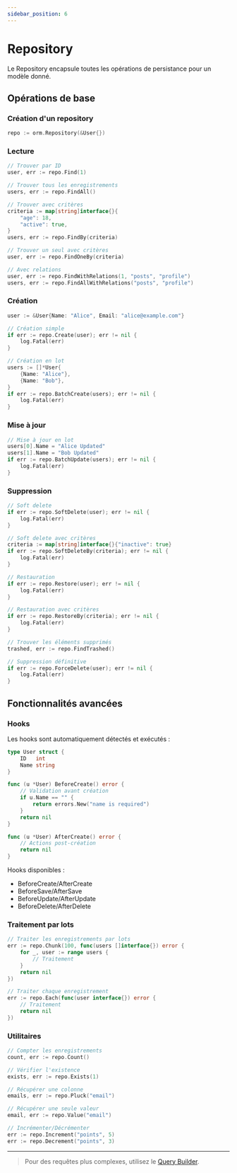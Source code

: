 ```yaml
---
sidebar_position: 6
---
```


# Repository

Le Repository encapsule toutes les opérations de persistance pour un modèle donné.

## Opérations de base

### Création d'un repository

```go
repo := orm.Repository(&User{})
```

### Lecture

```go
// Trouver par ID
user, err := repo.Find(1)

// Trouver tous les enregistrements
users, err := repo.FindAll()

// Trouver avec critères
criteria := map[string]interface{}{
    "age": 18,
    "active": true,
}
users, err := repo.FindBy(criteria)

// Trouver un seul avec critères
user, err := repo.FindOneBy(criteria)

// Avec relations
user, err := repo.FindWithRelations(1, "posts", "profile")
users, err := repo.FindAllWithRelations("posts", "profile")
```

### Création

```go
user := &User{Name: "Alice", Email: "alice@example.com"}

// Création simple
if err := repo.Create(user); err != nil {
    log.Fatal(err)
}

// Création en lot
users := []*User{
    {Name: "Alice"},
    {Name: "Bob"},
}
if err := repo.BatchCreate(users); err != nil {
    log.Fatal(err)
}
```

### Mise à jour

```go
// Mise à jour en lot
users[0].Name = "Alice Updated"
users[1].Name = "Bob Updated"
if err := repo.BatchUpdate(users); err != nil {
    log.Fatal(err)
}
```

### Suppression

```go
// Soft delete
if err := repo.SoftDelete(user); err != nil {
    log.Fatal(err)
}

// Soft delete avec critères
criteria := map[string]interface{}{"inactive": true}
if err := repo.SoftDeleteBy(criteria); err != nil {
    log.Fatal(err)
}

// Restauration
if err := repo.Restore(user); err != nil {
    log.Fatal(err)
}

// Restauration avec critères
if err := repo.RestoreBy(criteria); err != nil {
    log.Fatal(err)
}

// Trouver les éléments supprimés
trashed, err := repo.FindTrashed()

// Suppression définitive
if err := repo.ForceDelete(user); err != nil {
    log.Fatal(err)
}
```

## Fonctionnalités avancées

### Hooks

Les hooks sont automatiquement détectés et exécutés :

```go
type User struct {
    ID   int
    Name string
}

func (u *User) BeforeCreate() error {
    // Validation avant création
    if u.Name == "" {
        return errors.New("name is required")
    }
    return nil
}

func (u *User) AfterCreate() error {
    // Actions post-création
    return nil
}
```

Hooks disponibles :
- BeforeCreate/AfterCreate
- BeforeSave/AfterSave
- BeforeUpdate/AfterUpdate
- BeforeDelete/AfterDelete

### Traitement par lots

```go
// Traiter les enregistrements par lots
err := repo.Chunk(100, func(users []interface{}) error {
    for _, user := range users {
        // Traitement
    }
    return nil
})

// Traiter chaque enregistrement
err := repo.Each(func(user interface{}) error {
    // Traitement
    return nil
})
```

### Utilitaires

```go
// Compter les enregistrements
count, err := repo.Count()

// Vérifier l'existence
exists, err := repo.Exists(1)

// Récupérer une colonne
emails, err := repo.Pluck("email")

// Récupérer une seule valeur
email, err := repo.Value("email")

// Incrémenter/Décrémenter
err := repo.Increment("points", 5)
err := repo.Decrement("points", 3)
```

---

> Pour des requêtes plus complexes, utilisez le [Query Builder](query-builder.md). 